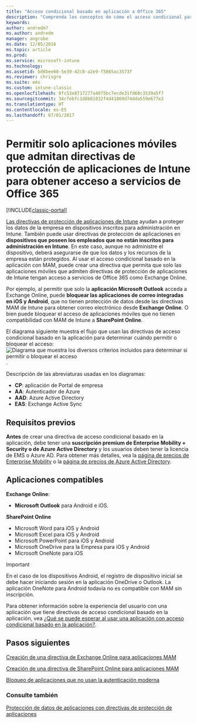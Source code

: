 ```yaml
---
title: "Acceso condicional basado en aplicación a Office 365"
description: "Comprenda los conceptos de cómo el acceso condicional para MAM puede ayudar a controlar qué aplicaciones tienen acceso a los servicios de Office 365."
keywords: 
author: andredm7
ms.author: andredm
manager: angrobe
ms.date: 12/05/2016
ms.topic: article
ms.prod: 
ms.service: microsoft-intune
ms.technology: 
ms.assetid: bd6bee60-5e39-42c8-a2e9-f5865ac3573f
ms.reviewer: chrisgre
ms.suite: ems
ms.custom: intune-classic
ms.openlocfilehash: 8fc53e8717277a4075bc7ecde31fd60c3539a5f7
ms.sourcegitcommit: 34cfebfc1d8b81032f4d41869d74dda559e677e2
ms.translationtype: HT
ms.contentlocale: es-ES
ms.lasthandoff: 07/01/2017
---
```

# <a name="allow-only-mobile-apps-that-support-intune-app-protection-policies-to-access-office-365-services"></a>Permitir solo aplicaciones móviles que admitan directivas de protección de aplicaciones de Intune para obtener acceso a servicios de Office 365

[!INCLUDE[classic-portal](../includes/classic-portal.md)]

[Las directivas de protección de aplicaciones de Intune](protect-apps-and-data-with-microsoft-intune.md) ayudan a proteger los datos de la empresa en dispositivos inscritos para administración en Intune. También puede usar directivas de protección de aplicaciones en **dispositivos que poseen los empleados que no están inscritos para administración en Intune**.  En este caso, aunque no administre el dispositivo, deberá asegurarse de que los datos y los recursos de la empresa están protegidos. Al usar el acceso condicional basado en la aplicación con MAM, puede crear una directiva que permita que solo las aplicaciones móviles que admiten directivas de protección de aplicaciones de Intune tengan acceso a servicios de Office 365 como Exchange Online.

Por ejemplo, al permitir que solo la **aplicación Microsoft Outlook** acceda a Exchange Online, puede **bloquear las aplicaciones de correo integradas en iOS y Android**, que no tienen protección de datos desde las directivas MAM de Intune para obtener correo electrónico desde **Exchange Online**. O bien puede bloquear el acceso de aplicaciones móviles que no tienen compatibilidad con MAM de Intune a **SharePoint Online**.

El diagrama siguiente muestra el flujo que usan las directivas de acceso condicional basado en la aplicación para determinar cuándo permitir o bloquear el acceso: ![Diagrama que muestra los diversos criterios incluidos para determinar si permitir o bloquear el acceso](../media/mam-ca-decision-flow_simple.png).

Descripción de las abreviaturas usadas en los diagramas:
* **CP**: aplicación de Portal de empresa
* **AA**: Autenticador de Azure
* **AAD**: Azure Active Directory
* **EAS**: Exchange Active Sync

## <a name="prerequisites"></a>Requisitos previos
**Antes** de crear una directiva de acceso condicional basado en la aplicación, debe tener una **suscripción premium de Enterprise Mobility + Security o de Azure Active Directory** y los usuarios deben tener la licencia de EMS o Azure AD. Para obtener más detalles, vea la [página de precios de Enterprise Mobility](https://www.microsoft.com/cloud-platform/enterprise-mobility-pricing) o la [página de precios de Azure Active Directory](https://azure.microsoft.com/pricing/details/active-directory/).


## <a name="supported-apps"></a>Aplicaciones compatibles
**Exchange Online**:
* **Microsoft Outlook** para Android e iOS.

**SharePoint Online**
* Microsoft Word para iOS y Android
* Microsoft Excel para iOS y Android
* Microsoft PowerPoint para iOS y Android
* Microsoft OneDrive para la Empresa para iOS y Android
* Microsoft OneNote para iOS

>[!IMPORTANT]
>En el caso de los dispositivos Android, el registro de dispositivo inicial se debe hacer iniciando sesión en la aplicación OneDrive o Outlook. La aplicación OneNote para Android todavía no es compatible con MAM sin inscripción.

Para obtener información sobre la experiencia del usuario con una aplicación que tiene directivas de acceso condicional basado en la aplicación, vea [¿Qué se puede esperar al usar una aplicación con acceso condicional basado en la aplicación?](use-apps-with-mam-ca.md).


## <a name="next-steps"></a>Pasos siguientes
[Creación de una directiva de Exchange Online para aplicaciones MAM](mam-ca-for-exchange-online.md)

[Creación de una directiva de SharePoint Online para aplicaciones MAM](mam-ca-for-sharepoint-online.md)

[Bloqueo de aplicaciones que no usan la autenticación moderna](block-apps-with-no-modern-authentication.md)

### <a name="see-also"></a>Consulte también

[Protección de datos de aplicaciones con directivas de protección de aplicaciones](protect-app-data-using-mobile-app-management-policies-with-microsoft-intune.md)
